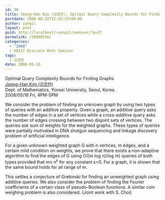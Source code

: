 ```yaml
---
id: 30
title: Jeong-Han Kim (김정한), Optimal Query Complexity Bounds for Finding Graphs
postdate: 2008-08-22T15:26:23+09:00
author: sangil
layout: post
guid: http://localhost/~sangil/seminar/?p=27
permalink: /20080516/
categories:
  - "2008"
  - KAIST Discrete Math Seminar
tags:
  - 김정한
date: 2008-05-16
---
```

<div class="talk">
  Optimal Query Complexity Bounds for Finding Graphs
</div>

<div class="speaker">
  <a href="http://math.yonsei.ac.kr/jehkim/">Jeong-Han Kim (김정한)</a><br />Dept. of Mathematics, Yonsei University, Seoul, Korea.
</div>

<div class="date">
  2008/05/16 Fri, 4PM-5PM
</div>

<div class="abstract">
  <p>
    We consider the problem of finding an unknown graph by using two types of queries with an additive property. Given a graph, an additive query asks the number of edges in a set of vertices while a cross-additive query asks the number of edges crossing between two disjoint sets of vertices. The queries ask sum of weights for the weighted graphs. These types of queries were partially motivated in DNA shotgun sequencing and linkage discovery problem of artificial intelligence.
  </p>
  
  <p>
    For a given unknown weighted graph G with n vertices, m edges, and a certain mild condition on weights, we prove that there exists a non-adaptive algorithm to find the edges of G using O((m log n)/log m) queries of both types provided that m≤ n<sup>ε</sup> for any constant ε>0. For a graph, it is shown that the same bound holds for all range of m.
  </p>
  
  <p>
    This settles a conjecture of Grebinski for finding an unweighted graph using additive queries. We also consider the problem of finding the Fourier coefficients of a certain class of pseudo-Boolean functions. A similar coin weighing problem is also considered. (Joint work with S. Choi)
  </p>
</div>